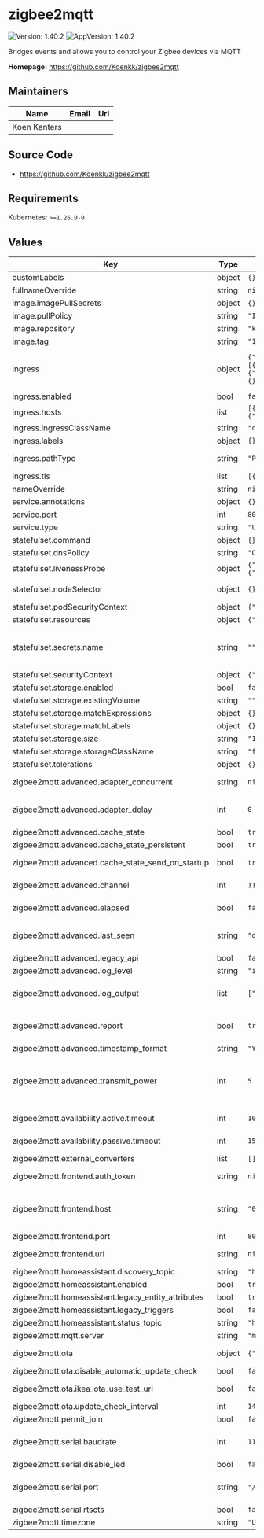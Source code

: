 # zigbee2mqtt

![Version: 1.40.2](https://img.shields.io/badge/Version-1.40.2-informational?style=flat-square) ![AppVersion: 1.40.2](https://img.shields.io/badge/AppVersion-1.40.2-informational?style=flat-square)

Bridges events and allows you to control your Zigbee devices via MQTT

**Homepage:** <https://github.com/Koenkk/zigbee2mqtt>

## Maintainers

| Name | Email | Url |
| ---- | ------ | --- |
| Koen Kanters |  |  |

## Source Code

* <https://github.com/Koenkk/zigbee2mqtt>

## Requirements

Kubernetes: `>=1.26.0-0`

## Values

| Key | Type | Default | Description |
|-----|------|---------|-------------|
| customLabels | object | `{}` |  |
| fullnameOverride | string | `nil` | override the name of the objects generated |
| image.imagePullSecrets | object | `{}` | Container additional secrets to pull image |
| image.pullPolicy | string | `"IfNotPresent"` | Container pull policy |
| image.repository | string | `"koenkk/zigbee2mqtt"` | Image repository for the `zigbee2mqtt` container. |
| image.tag | string | `"1.37.1"` | Version for the `zigbee2mqtt` container. |
| ingress | object | `{"annotations":{},"enabled":false,"hosts":[{"host":"chart-example.local","paths":[{"path":"/","pathType":"ImplementationSpecific"},{"path":"/api","pathType":"ImplementationSpecific"}]}],"ingressClassName":"contour","labels":{},"pathType":"Prefix","tls":[{"hosts":["yourdomain.com"],"secretName":"some-tls-secret"}]}` | Ingress configuration. Zigbee2mqtt does use webssockets, which is not part of the Ingress standart settings. most of the popular ingresses supports them through annotations. Please check https://www.zigbee2mqtt.io/guide/installation/08_kubernetes.html for examples. |
| ingress.enabled | bool | `false` | When enabled a new Ingress will be created |
| ingress.hosts | list | `[{"host":"chart-example.local","paths":[{"path":"/","pathType":"ImplementationSpecific"},{"path":"/api","pathType":"ImplementationSpecific"}]}]` | list of hosts that should be allowed for the zigbee2mqtt service |
| ingress.ingressClassName | string | `"contour"` | The ingress class name for the ingress |
| ingress.labels | object | `{}` | Additional labels for the ingres |
| ingress.pathType | string | `"Prefix"` | Ingress implementation specific (potentially) for most use cases Prefix should be ok |
| ingress.tls | list | `[{"hosts":["yourdomain.com"],"secretName":"some-tls-secret"}]` | configuration for tls service (ig any) |
| nameOverride | string | `nil` | override the release name |
| service.annotations | object | `{}` | annotations for the service created |
| service.port | int | `8080` | port in which the service will be listening |
| service.type | string | `"LoadBalancer"` | type of Service to be created |
| statefulset.command | object | `{}` | Overrides the entrypoint of the container |
| statefulset.dnsPolicy | string | `"ClusterFirst"` | pod dns policy |
| statefulset.livenessProbe | object | `{"failureThreshold":5,"httpGet":{"path":"/","port":"web"},"initialDelaySeconds":60,"periodSeconds":30,"timeoutSeconds":10}` | Configures Container liveness probe |
| statefulset.nodeSelector | object | `{}` | Select specific kube node, this will allow enforcing zigbee2mqtt running only on the node with the USB adapter connected |
| statefulset.podSecurityContext | object | `{"seccompProfile":{"type":"RuntimeDefault"}}` | Configure Pods Security Context |
| statefulset.resources | object | `{"limits":{"cpu":"200m","memory":"600Mi"},"requests":{"cpu":"200m","memory":"600Mi"}}` | CPU/Memory configuration for the pods |
| statefulset.secrets.name | string | `""` | the name for the kubernets secret to mount as secret.yaml. This can be referenced in the config by using advanced configurations https://www.zigbee2mqtt.io/guide/configuration/frontend.html#advanced-configuration |
| statefulset.securityContext | object | `{"capabilities":{"add":["SYS_ADMIN"]},"privileged":true}` | Configure Container Security Context |
| statefulset.storage.enabled | bool | `false` |  |
| statefulset.storage.existingVolume | string | `""` |  |
| statefulset.storage.matchExpressions | object | `{}` |  |
| statefulset.storage.matchLabels | object | `{}` |  |
| statefulset.storage.size | string | `"1Gi"` |  |
| statefulset.storage.storageClassName | string | `"freenas-nfs-csi"` | the name for the storage class to be used in the persistent volume claim |
| statefulset.tolerations | object | `{}` | Node taint tolerations for the pods |
| zigbee2mqtt.advanced.adapter_concurrent | string | `nil` | Optional: configure adapter concurrency (e.g. 2 for CC2531 or 16 for CC26X2R1) (default: null, uses recommended value) |
| zigbee2mqtt.advanced.adapter_delay | int | `0` | Optional: Set the adapter delay, only used for Conbee/Raspbee adapters (default 0). In case you are having issues try `200`. For more information see https://github.com/Koenkk/zigbee2mqtt/issues/4884 |
| zigbee2mqtt.advanced.cache_state | bool | `true` | Has to be true when integrating via Home Assistant (default: true) |
| zigbee2mqtt.advanced.cache_state_persistent | bool | `true` | Optional: persist cached state, only used when cache_state: true (default: true) |
| zigbee2mqtt.advanced.cache_state_send_on_startup | bool | `true` | Optional: send cached state on startup, only used when cache_state_persistent: true (default: true) |
| zigbee2mqtt.advanced.channel | int | `11` | Optional: ZigBee channel, changing requires re-pairing of all devices. (Note: use a ZLL channel: 11, 15, 20, or 25 to avoid Problems) (default: 11) |
| zigbee2mqtt.advanced.elapsed | bool | `false` | Optional: Add an elapsed attribute to MQTT messages, contains milliseconds since the previous msg (default: false) |
| zigbee2mqtt.advanced.last_seen | string | `"disable"` | Optional: Add a last_seen attribute to MQTT messages, contains date/time of last Zigbee message possible values are: disable (default), ISO_8601, ISO_8601_local, epoch (default: disable) |
| zigbee2mqtt.advanced.legacy_api | bool | `false` | Optional: disables the legacy api (default: shown below) |
| zigbee2mqtt.advanced.log_level | string | `"info"` |  |
| zigbee2mqtt.advanced.log_output | list | `["console"]` | Optional: network encryption key GENERATE will make Zigbee2MQTT generate a new network key on next startup Note: changing requires repairing of all devices (default: shown below) network_key: null |
| zigbee2mqtt.advanced.report | bool | `true` | Optional: Enables report feature, this feature is DEPRECATED since reporting is now setup by default when binding devices. Docs can still be found here: https://github.com/Koenkk/zigbee2mqtt.io/blob/master/docs/information/report.md |
| zigbee2mqtt.advanced.timestamp_format | string | `"YYYY-MM-DD HH:mm:ss"` |  |
| zigbee2mqtt.advanced.transmit_power | int | `5` | Optional: Transmit power setting in dBm (default: 5). This will set the transmit power for devices that bring an inbuilt amplifier. It can't go over the maximum of the respective hardware and might be limited by firmware (for example to migrate heat, or by using an unsupported firmware). For the CC2652R(B) this is 5 dBm, CC2652P/CC1352P-2 20 dBm. |
| zigbee2mqtt.availability.active.timeout | int | `10` | Time after which an active device will be marked as offline in minutes (default = 10 minutes) |
| zigbee2mqtt.availability.passive.timeout | int | `1500` | Time after which a passive device will be marked as offline in minutes (default = 1500 minutes aka 25 hours) |
| zigbee2mqtt.external_converters | list | `[]` |  |
| zigbee2mqtt.frontend.auth_token | string | `nil` | Optional, enables authentication, disabled by default, cleartext (no hashing required) |
| zigbee2mqtt.frontend.host | string | `"0.0.0.0"` | Optional, empty by default to listen on both IPv4 and IPv6. Opens a unix socket when given a path instead of an address (e.g. '/run/zigbee2mqtt/zigbee2mqtt.sock') Don't set this if you use Docker or the Home Assistant add-on unless you're sure the chosen IP is available inside the container |
| zigbee2mqtt.frontend.port | int | `8080` | Mandatory, default 8080 |
| zigbee2mqtt.frontend.url | string | `nil` | Optional, url on which the frontend can be reached, currently only used for the Home Assistant device configuration page |
| zigbee2mqtt.homeassistant.discovery_topic | string | `"homeassistant"` |  |
| zigbee2mqtt.homeassistant.enabled | bool | `true` |  |
| zigbee2mqtt.homeassistant.legacy_entity_attributes | bool | `true` |  |
| zigbee2mqtt.homeassistant.legacy_triggers | bool | `false` |  |
| zigbee2mqtt.homeassistant.status_topic | string | `"hass/status"` |  |
| zigbee2mqtt.mqtt.server | string | `"mqtt://localhost:1883"` | Required: MQTT server URL (use mqtts:// for SSL/TLS connection) |
| zigbee2mqtt.ota | object | `{"disable_automatic_update_check":false,"ikea_ota_use_test_url":false,"update_check_interval":1440}` | Optional: OTA update settings See https://www.zigbee2mqtt.io/guide/usage/ota_updates.html for more info |
| zigbee2mqtt.ota.disable_automatic_update_check | bool | `false` | Disable automatic update checks |
| zigbee2mqtt.ota.ikea_ota_use_test_url | bool | `false` | Optional: use IKEA TRADFRI OTA test server, see OTA updates documentation (default: false) |
| zigbee2mqtt.ota.update_check_interval | int | `1440` | Minimum time between OTA update checks |
| zigbee2mqtt.permit_join | bool | `false` | Optional: allow new devices to join. |
| zigbee2mqtt.serial.baudrate | int | `115200` | Optional: Baud rate speed for serial port, this can be anything firmware support but default is 115200 for Z-Stack and EZSP, 38400 for Deconz, however note that some EZSP firmware need 57600. |
| zigbee2mqtt.serial.disable_led | bool | `false` | Optional: disable LED of the adapter if supported (default: false) |
| zigbee2mqtt.serial.port | string | `"/dev/ttyACM0"` | Required: location of the adapter (e.g. CC2531). USB adapters - use format "port: /dev/ttyACM0" To autodetect the USB port, set 'port: null'. Ethernet adapters - use format "port: tcp://192.168.1.12:6638" |
| zigbee2mqtt.serial.rtscts | bool | `false` | Optional: RTS / CTS Hardware Flow Control for serial port (default: false) |
| zigbee2mqtt.timezone | string | `"UTC"` |  |

